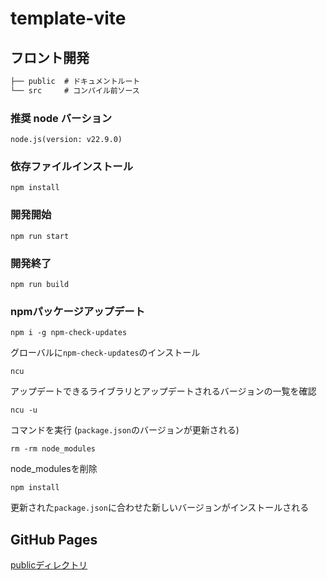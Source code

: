 # template-vite

## フロント開発
```txt
├── public  # ドキュメントルート
└── src     # コンパイル前ソース
```

### 推奨 node バーション

```
node.js(version: v22.9.0)
```

### 依存ファイルインストール

```
npm install
```

### 開発開始

```
npm run start
```

### 開発終了

```
npm run build
```

### npmパッケージアップデート
```
npm i -g npm-check-updates
```
グローバルに`npm-check-updates`のインストール
```
ncu
```
アップデートできるライブラリとアップデートされるバージョンの一覧を確認
```
ncu -u
```
コマンドを実行 (`package.json`のバージョンが更新される)
```
rm -rm node_modules
```
node_modulesを削除
```
npm install
```
更新された`package.json`に合わせた新しいバージョンがインストールされる


## GitHub Pages

[publicディレクトリ](https://konno1614.github.io/template-vite/public/)
